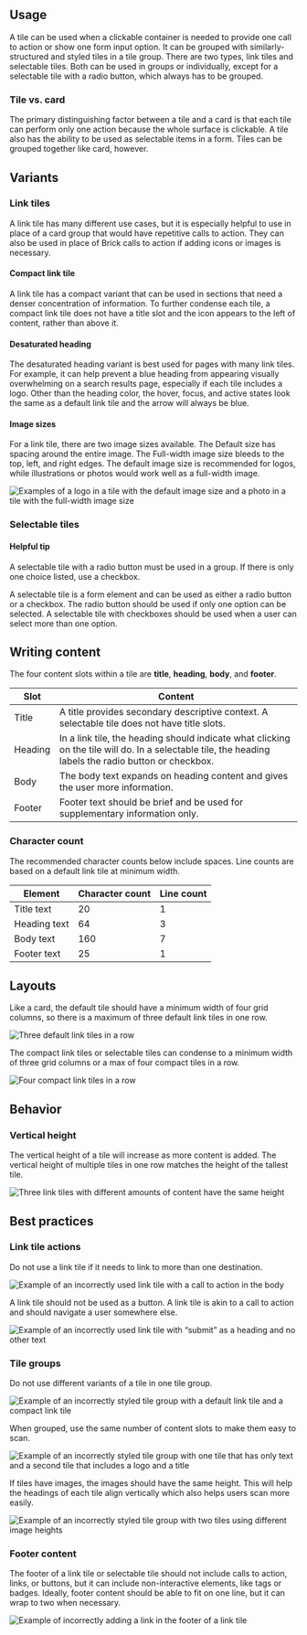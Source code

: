 
## Usage

A tile can be used when a clickable container is needed to provide one call to action or show one form input option. It can be grouped with similarly-structured and styled tiles in a tile group. There are two types, link tiles and selectable tiles. Both can be used in groups or individually, except for a selectable tile with a radio button, which always has to be grouped.


### Tile vs. card

The primary distinguishing factor between a tile and a card is that each tile can perform only one action because the whole surface is clickable. A tile also has the ability to be used as selectable items in a form. Tiles can be grouped together like card, however.


## Variants

### Link tiles

A link tile has many different use cases, but it is especially helpful to use in place of a card group that would have repetitive calls to action. They can also be used in place of Brick calls to action if adding icons or images is necessary.


#### Compact link tile

A link tile has a compact variant that can be used in sections that need a denser concentration of information. To further condense each tile, a compact link tile does not have a title slot and the icon appears to the left of content, rather than above it.


#### Desaturated heading

The desaturated heading variant is best used for pages with many link tiles. For example, it can help prevent a blue heading from appearing visually overwhelming on a search results page, especially if each tile includes a logo. Other than the heading color, the hover, focus, and active states look the same as a default link tile and the arrow will always be blue.


#### Image sizes

For a link tile, there are two image sizes available. The Default size has spacing around the entire image. The Full-width image size bleeds to the top, left, and right edges. The default image size is recommended for logos, while illustrations or photos would work well as a full-width image.

<uxdot-example width-adjustment="750px">
  <img src="{{ '../tile-variants-image-sizes.png' | url }}" alt="Examples of a logo in a tile with the default image size and a photo in a tile with the full-width image size">
</uxdot-example>


### Selectable tiles

<rh-alert>
  <h4 slot="header">Helpful tip</h4>
  <p>A selectable tile with a radio button must be used in a group. If there is only one choice listed, use a checkbox.</p>
</rh-alert>

A selectable tile is a form element and can be used as either a radio button or a checkbox. The radio button should be used if only one option can be selected. A selectable tile with checkboxes should be used when a user can select more than one option.

## Writing content

The four content slots within a tile are <strong>title</strong>, <strong>heading</strong>, <strong>body</strong>, and <strong>footer</strong>.

<rh-table>
  <table>
    <thead>
      <tr>
        <th scope="col" data-label="Slot">Slot</th>
        <th scope="col" data-label="Content">Content</th>
      </tr>
    </thead>
    <tbody>
      <tr>
        <td data-label="Slot">Title</td>
        <td data-label="Content">A title provides secondary descriptive context. A selectable tile does not have title slots.</td>
      </tr>
      <tr>
        <td data-label="Slot">Heading</td>
        <td data-label="Content">In a link tile, the heading should indicate what clicking on the tile will do. In a selectable tile, the heading labels the radio button or checkbox.</td>
      </tr>
      <tr>
        <td data-label="Slot">Body</td>
        <td data-label="Content">The body text expands on heading content and gives the user more information.</td>
      </tr>
      <tr>
        <td data-label="Slot">Footer</td>
        <td data-label="Content">Footer text should be brief and be used for supplementary information only.</td>
      </tr>
    </tbody>
  </table>
</rh-table>


### Character count

The recommended character counts below include spaces. Line counts are based on a default link tile at minimum width.

<rh-table>
  <table>
    <thead>
      <tr>
        <th scope="col" data-label="Element">Element</th>
        <th scope="col" data-label="Character count">Character count</th>
        <th scope="col" data-label="Line count">Line count</th>
      </tr>
    </thead>
    <tbody>
      <tr>
        <td data-label="Element">Title text</td>
        <td data-label="Character count">20</td>
        <td data-label="Line count">1</td>
      </tr>
      <tr>
        <td data-label="Element">Heading text</td>
        <td data-label="Character count">64</td>
        <td data-label="Line count">3</td>
      </tr>
      <tr>
        <td data-label="Element">Body text</td>
        <td data-label="Character count">160</td>
        <td data-label="Line count">7</td>
      </tr>
      <tr>
        <td data-label="Element">Footer text</td>
        <td data-label="Character count">25</td>
        <td data-label="Line count">1</td>
      </tr>
    </tbody>
  </table>
</rh-table>


## Layouts

Like a card, the default tile should have a minimum width of four grid columns, so there is a maximum of three default link tiles in one row.

<uxdot-example width-adjustment="870px">
  <img src="{{ '../tile-layouts-default-tile.png' | url }}" alt="Three default link tiles in a row">
</uxdot-example>

The compact link tiles or selectable tiles can condense to a minimum width of three grid columns or a max of four compact tiles in a row.

<uxdot-example width-adjustment="870px">
  <img src="{{ '../tile-layouts-compact-tile.png' | url }}" alt="Four compact link tiles in a row">
</uxdot-example>


## Behavior

### Vertical height

The vertical height of a tile will increase as more content is added. The vertical height of multiple tiles in one row matches the height of the tallest tile.

<uxdot-example width-adjustment="870px">
  <img src="{{ '../tile-behavior-vertical-height.png' | url }}" alt="Three link tiles with different amounts of content have the same height">
</uxdot-example>


## Best practices

### Link tile actions

Do not use a link tile if it needs to link to more than one destination.

<uxdot-example width-adjustment="360px" danger>
  <img src="{{ '../best-practices-link-tile-actions-1.png' | url }}" alt="Example of an incorrectly used link tile with a call to action in the body">
</uxdot-example> 


A link tile should not be used as a button. A link tile is akin to a call to action and should navigate a user somewhere else.

<uxdot-example width-adjustment="360px" danger>
  <img src="{{ '../best-practices-link-tile-actions-2.png' | url }}" alt="Example of an incorrectly used link tile with “submit” as a heading and no other text">
</uxdot-example>


### Tile groups

Do not use different variants of a tile in one tile group.

<uxdot-example width-adjustment="750px" danger>
  <img src="{{ '../best-practices-tile-groups-1.png' | url }}" alt="Example of an incorrectly styled tile group with a default link tile and a compact link tile">
</uxdot-example>

When grouped, use the same number of content slots to make them easy to scan.

<uxdot-example width-adjustment="750px" danger>
  <img src="{{ '../best-practices-tile-groups-2.png' | url }}" alt="Example of an incorrectly styled tile group with one tile that has only text and a second tile that includes a logo and a title">
</uxdot-example>

If tiles have images, the images should have the same height. This will help the headings of each tile align vertically which also helps users scan more easily.

<uxdot-example width-adjustment="750px" danger>
  <img src="{{ '../best-practices-tile-groups-3.png' | url }}" alt="Example of an incorrectly styled tile group with two tiles using different image heights">
</uxdot-example>


### Footer content

The footer of a link tile or selectable tile should not include calls to action, links, or buttons, but it can include non-interactive elements, like tags or badges. Ideally, footer content should be able to fit on one line, but it can wrap to two when necessary.

<uxdot-example width-adjustment="360px" danger>
  <img src="{{ '../best-practices-tile-footer-content.png' | url }}" alt="Example of incorrectly adding a link in the footer of a link tile">
</uxdot-example>
